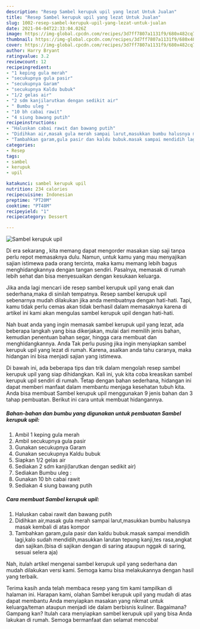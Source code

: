```yaml
---
description: "Resep Sambel kerupuk upil yang lezat Untuk Jualan"
title: "Resep Sambel kerupuk upil yang lezat Untuk Jualan"
slug: 1002-resep-sambel-kerupuk-upil-yang-lezat-untuk-jualan
date: 2021-04-04T22:33:04.026Z
image: https://img-global.cpcdn.com/recipes/3d7ff7807a1131f9/680x482cq70/sambel-kerupuk-upil-foto-resep-utama.jpg
thumbnail: https://img-global.cpcdn.com/recipes/3d7ff7807a1131f9/680x482cq70/sambel-kerupuk-upil-foto-resep-utama.jpg
cover: https://img-global.cpcdn.com/recipes/3d7ff7807a1131f9/680x482cq70/sambel-kerupuk-upil-foto-resep-utama.jpg
author: Harry Bryant
ratingvalue: 3.2
reviewcount: 12
recipeingredient:
- "1 keping gula merah"
- "secukupnya gula pasir"
- "secukupnya Garam"
- "secukupnya Kaldu bubuk"
- "1/2 gelas air"
- "2 sdm kanjilarutkan dengan sedikit air"
- " Bumbu uleg "
- "10 bh cabai rawit"
- "4 siung bawang putih"
recipeinstructions:
- "Haluskan cabai rawit dan bawang putih"
- "Didihkan air,masak gula merah sampai larut,masukkan bumbu halusnya masak kembali di atas kompor"
- "Tambahkan garam,gula pasir dan kaldu bubuk.masak sampai mendidih lagi,kalo sudah mendidih,masukkan larutan tepung kanji,tes rasa,angkat dan sajikan.(bisa di sajikan dengan di saring ataupun nggak di saring, sesuai selera aja)"
categories:
- Resep
tags:
- sambel
- kerupuk
- upil

katakunci: sambel kerupuk upil 
nutrition: 234 calories
recipecuisine: Indonesian
preptime: "PT20M"
cooktime: "PT48M"
recipeyield: "1"
recipecategory: Dessert

---
```



![Sambel kerupuk upil](https://img-global.cpcdn.com/recipes/3d7ff7807a1131f9/680x482cq70/sambel-kerupuk-upil-foto-resep-utama.jpg)

Di era  sekarang , kita memang dapat mengorder masakan siap saji tanpa perlu repot memasaknya dulu. Namun, untuk kamu yang mau menyajikan sajian istimewa pada orang tercinta, maka kamu memang lebih bagus menghidangkannya dengan tangan sendiri. Pasalnya, memasak di rumah lebih sehat dan bisa menyesuaikan dengan kesukaan keluarga.

Jika anda lagi mencari ide resep sambel kerupuk upil yang enak dan sederhana,maka di sinilah tempatnya. Resep sambel kerupuk upil  sebenarnya mudah dilakukan jika anda membuatnya dengan hati-hati. Tapi, kamu tidak perlu cemas akan tidak berhasil dalam memasaknya 
karena di artikel ini kami akan mengulas sambel kerupuk upil dengan hati-hati.  



Nah buat anda yang ingin memasak sambel kerupuk upil yang lezat, ada beberapa langkah yang bisa dikerjakan, mulai dari memilih jenis bahan, kemudian penentuan bahan segar, hingga cara membuat dan menghidangkannya. Anda Tak perlu pusing jika ingin menyiapkan sambel kerupuk upil yang lezat di rumah. Karena, asalkan anda  tahu caranya, maka hidangan ini bisa menjadi sajian yang istimewa.

Di bawah ini, ada beberapa tips dan trik dalam mengolah resep sambel kerupuk upil yang siap dihidangkan. Kali ini, yuk kita coba kreasikan sambel kerupuk upil sendiri di rumah. Tetap dengan bahan sederhana, hidangan ini dapat memberi manfaat dalam membantu menjaga kesehatan tubuh kita. Anda bisa membuat Sambel kerupuk upil menggunakan 9 jenis bahan dan 3 tahap pembuatan. Berikut ini cara untuk membuat hidangannya.

<!--inarticleads1-->

##### Bahan-bahan dan bumbu yang digunakan untuk pembuatan Sambel kerupuk upil:

1. Ambil 1 keping gula merah
1. Ambil secukupnya gula pasir
1. Gunakan secukupnya Garam
1. Gunakan secukupnya Kaldu bubuk
1. Siapkan 1/2 gelas air
1. Sediakan 2 sdm kanji(larutkan dengan sedikit air)
1. Sediakan  Bumbu uleg :
1. Gunakan 10 bh cabai rawit
1. Sediakan 4 siung bawang putih




<!--inarticleads2-->

##### Cara membuat Sambel kerupuk upil:

1. Haluskan cabai rawit dan bawang putih
1. Didihkan air,masak gula merah sampai larut,masukkan bumbu halusnya masak kembali di atas kompor
1. Tambahkan garam,gula pasir dan kaldu bubuk.masak sampai mendidih lagi,kalo sudah mendidih,masukkan larutan tepung kanji,tes rasa,angkat dan sajikan.(bisa di sajikan dengan di saring ataupun nggak di saring, sesuai selera aja)




Nah, itulah artikel mengenai  sambel kerupuk upil  yang sederhana dan mudah dilakukan versi kami. Semoga kamu bisa melakukannya dengan hasil yang terbaik. 

Terima kasih anda telah membaca resep yang tim kami tampilkan di halaman ini. Harapan kami, olahan  Sambel kerupuk upil yang mudah di atas dapat membantu Anda menyiapkan masakan yang nikmat untuk keluarga/teman ataupun menjadi ide dalam berbisnis kuliner. Bagaimana? Gampang kan? Itulah cara menyiapkan sambel kerupuk upil yang bisa Anda lakukan di rumah. Semoga bermanfaat dan selamat mencoba!

